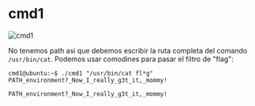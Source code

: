 # cmd1

![cmd1](https://github.com/user-attachments/assets/bd842189-7f9e-4e85-9bfe-6854c5f8491e)

No tenemos path asi que debemos escribir la ruta completa del comando `/usr/bin/cat`. Podemos usar comodines para pasar el filtro de "flag":
```
cmd1@ubuntu:~$ ./cmd1 "/usr/bin/cat fl*g"
PATH_environment?_Now_I_really_g3t_it,_mommy!
```

`PATH_environment?_Now_I_really_g3t_it,_mommy!`
